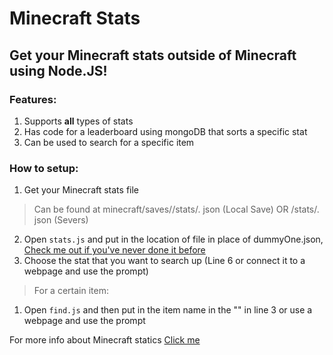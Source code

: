 # Minecraft Stats
## Get your Minecraft stats outside of Minecraft using Node.JS!

### Features: 
1. Supports **all** types of stats
2. Has code for a leaderboard using mongoDB that sorts a specific stat 
3. Can be used to search for a specific item 


### How to setup:
1. Get your Minecraft stats file 
> Can be found at minecraft/saves/<world name>/stats/<uuid>. json (Local Save) OR <world name>/stats/<uuid>. json (Severs)
2. Open `stats.js` and put in the location of file in place of dummyOne.json, [Check me out if you've never done it before](https://developer.mozilla.org/en-US/docs/Web/JavaScript/Reference/Statements/import)
3. Choose the stat that you want to search up (Line 6 or connect it to a webpage and use the prompt)
> For a certain item:
1. Open `find.js` and then put in the item name in the "" in line 3 or use a webpage and use the prompt  

For more info about Minecraft statics [Click me](https://minecraft.fandom.com/wiki/Statistics#List_of_custom_statistic_names)
